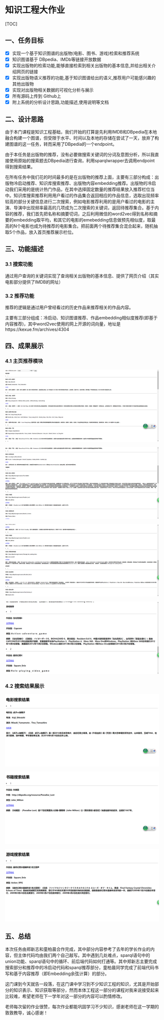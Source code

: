 # 知识工程大作业

[TOC]

 

## 一、任务目标

- [x] 实现一个基于知识图谱的出版物(电影、图书、游戏)检索和推荐系统
- [x]   知识图谱基于 DBpedia、IMDb等链接开放数据
- [x]   实现出版物的检索功能,能够直接检索到相关出版物的基本信息,并给出相关介绍网页的链接
- [x]   实现出版物语义推荐的功能,基于知识图谱给出的语义,推荐用户可能感兴趣的其他出版物
- [x]   实现对出版物相关数据的可视化分析与展示
- [x]   所有源码上传到 Github上
- [x] 附上系统的分析设计思路,功能描述,使用说明等文档

## 二、设计思路

​       由于本门课程是知识工程基础，我们开始的打算是先利用IMDB和DBpedia在本地融合构建一个图谱，但受限于水平、时间以及本地的存储在尝试了一天，放弃了构建图谱的这一任务，转而采用了DBpedia的一个endpoint。

​        由于本任务是出版物的推荐，没有必要做搜索关键词的分词及意图分析，所以我直接使用原始的搜索题去DBpedia进行查询，利用sparqlwrapper去调用endpoint得到搜索结果。

​        在所有任务中我们花的时间最多的是在出版物的推荐上面，主要有三部分构成：出版物冷启动推荐、知识库搜索推荐、出版物内容embedding推荐。出版物的冷启动我们采用的是统计热门作品，在其中选择固定数量的推荐结果放入推荐栏位当中。知识库搜索推荐利用用户看过的作品集合返回相应的作品信息，选取出现频率较高的部分关键信息进行二次搜索，例如电影推荐利用的是用户看过的电影的主演、导演中出现频率最高的几项成为二次搜索的关键词，返回待推荐集合。基于内容的推荐，我们首先把名称和摘要切词，之后利用微信的word2vec得到名称和摘要的embedding取平均，和其它的电影的emebedding信息做预先相似度，取最高的N个电影也成为待推荐的电影集合。把前面两个待推荐集合混合起来，随机抽取5个作品，放入首页推荐展示栏位。

## 三、功能描述

### 3.1 搜索功能

通过用户查询的关键词实现了查询相关出版物的基本信息、提供了网页介绍（其实电影部分提供了IMDB的网址）

### 3.2 推荐功能

推荐的逻辑是通过用户曾经看过的历史作品来推荐相关的作品内容。

主要有三部分组成：冷启动、知识图谱推荐、作品embedding相似度推荐(即基于内容推荐)，其中word2vec使用的网上开源的词向量，地址是https://kexue.fm/archives/4304

## 四、成果展示

### 4.1 主页推荐模块

![image-20190712223739891](pic/image-20190712223739891.png)

![image-20190712223750002](pic/image-20190712223750002.png)

![image-20190712223801254](pic/image-20190712223801254.png)

![image-20190712224158916](pic/image-20190712224158916.png)

### 4.2 搜索结果展示

![image-20190712223853130](pic/image-20190712223853130.png)

![image-20190712223903618](pic/image-20190712223903618.png)

![image-20190712224021032](pic/image-20190712224021032.png)

## 五、总结

​         本次任务由郑新志和童柏晨合作完成，其中部分内容参考了去年的学长作业的内容，但主体代码均由我们两个自己敲写。其中遇到几处难点，sparql语句中的union功能、sparql语句中的循环、前后端代码如何打通等。其中郑新志主要完成搜索部分和推荐中的冷启动代码和sparql推荐部分，童柏晨同学完成了前端代码书写和基于内容推荐（即Embedding余弦计算）的部分。

​        这门课到今天就告一段落，在这门课中学习到不少知识工程的知识，尤其是开始部分的知识表示、知识获取等部分，然而本体工程这一部分的课程对我来说接受起来比较难，希望老师在下一学年对这一部分的内容可以酌情修改。

​        老师每次留的作业很赞，每次作业都能巩固学习不少知识，感谢老师在这一学期的敦敦教导，诚心感谢！

